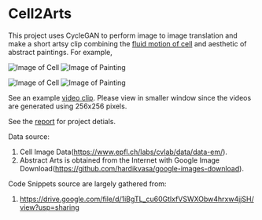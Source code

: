 # Cell2Arts
This project uses CycleGAN to perform image to image translation and make a short artsy clip combining the [fluid motion of cell](https://drive.google.com/file/d/1BMKixrCCqmxqJJ6VJxF7zu1KJyetjE2w/view?usp=sharing) and aesthetic of abstract paintings. For example,

![Image of Cell](https://github.com/Hazarre/Cell2Arts/tree/master/image/cell.jpg)
![Image of Painting](https://github.com/Hazarre/Cell2Arts/tree/master/image/arts.jpg)

![Image of Cell](https://drive.google.com/open?id=1Bp8lvru82lhfA7tNFbfmYO4dI_jyWLCT)
![Image of Painting](https://drive.google.com/open?id=1DWtix0irf8lDC4v_tIA_5ia2XSGfHoas)

See an example [video clip](https://drive.google.com/file/d/17Fp8pUerYc1iNXWxBsFtNVMZCc22Z5Vm/view?usp=sharing). Please view in smaller window since the videos are generated using 256x256 pixels.

See the [report](https://docs.google.com/document/d/1c-tMGg52UeaOi2xyilOuW7Vp3kLkTD1hvgQzjMHomK4/edit?usp=sharing) for project detials.

Data source: 
1. Cell Image Data(https://www.epfl.ch/labs/cvlab/data/data-em/).
2. Abstract Arts is obtained from the Internet with Google Image Download(https://github.com/hardikvasa/google-images-download). 

Code Snippets source are largely gathered from: 
1) https://drive.google.com/file/d/1iBgTL_cu60GtlxfVSWXObw4hrxw4jjSH/view?usp=sharing
